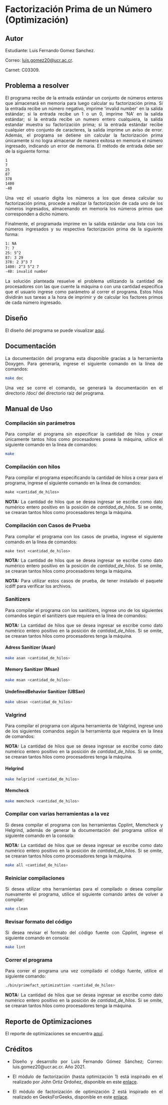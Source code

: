 # Factorización Prima de un Número (Optimización)

## Autor
Estudiante: Luis Fernando Gomez Sanchez.

Correo: luis.gomez20@ucr.ac.cr.

Carnet: C03309.

## Problema a resolver

<p style='text-align: justify'>
El programa recibe de la entrada estándar un conjunto de números enteros que almacenará en memoria para luego calcular su factorización prima. Si la entrada recibe un número negativo, imprime 'invalid number' en la salida estándar; si la entrada recibe un 1 o un 0, imprime 'NA' en la salida estándar; si la entrada recibe un numero entero cualquiera, la salida estandar muestra su factorización prima; si la entrada estándar recibe cualquier otro conjunto de caracteres, la salida imprime un aviso de error. Además, el programa se detiene sin calcular la factorización prima únicamente si no logra almacenar de manera exitosa en memoria el número ingresado, indicando un error de memoria. El método de entrada debe ser de la siguiente forma:
</p>

```bash
1
7
25
87
378
1400
-40
```

<p style='text-align: justify'>
Una vez el usuario digita los números a los que desea calcular su factorización prima, procede a realizar la factorización de cada uno de los números ingresados, almacenando en memoria los números primos que corresponden a dicho número.
</p>

<p style='text-align: justify'>
Finalmente, el programada imprime en la salida estándar una lista con los números ingresados y su respectiva factorización prima de la siguiente forma:
</p>

```bash
1: NA
7: 7
25: 5^2
87: 3 29
378: 2 3^3 7
1400: 2^3 5^2 7
-40: invalid number
```

<p style='text-align: justify'>
La solución planteada resuelve el problema utilizando la cantidad de procesadores con las que cuente la máquina o con una cantidad específica que el usuario ingrese como parámetro al correr el programa. Estos hilos dividirán sus tareas a la hora de imprimir y de calcular los factores primos de cada número ingresado.
</p>

## Diseño

El diseño del programa se puede visualizar [aquí](design/README.md).

## Documentación

<p style='text-align: justify'>
La documentación del programa esta disponible gracias a la herramienta Doxygen. Para generarla, ingrese el siguiente comando en la línea de comandos:
</p>

```bash
make doc
```

<p style='text-align: justify'>
Una vez se corre el comando, se generará la documentación en el directorio /doc/ del directorio raíz del programa.
</p>

## Manual de Uso

### Compilación sin parámetros

<p style='text-align: justify'>
Para compilar el programa sin especificar la cantidad de hilos y crear únicamente tantos hilos como procesadores posea la máquina, utilice el siguiente comando en la línea de comandos:
</p>

```bash
make
```

### Compilación con hilos
<p style='text-align: justify'>
Para compilar el programa especificando la cantidad de hilos a crear para el programa, ingrese el siguiente comando en la línea de comandos:
</p>

```makefile
make <cantidad_de_hilos>
```

<p style='text-align: justify'>
<b>NOTA:</b> La cantidad de hilos que se desea ingresar se escribe como dato numérico entero positivo en la posición de <em>cantidad_de_hilos</em>. Si se omite, se crearan tantos hilos como procesadores tenga la máquina.
</p>

### Compilación con Casos de Prueba
<p style='text-align: justify'>
Para compilar el programa con los casos de prueba, ingrese el siguiente comando en la línea de comandos:
</p>

```makefile
make test <cantidad_de_hilos>
```

<p style='text-align: justify'>
<b>NOTA:</b> La cantidad de hilos que se desea ingresar se escribe como dato numérico entero positivo en la posición de <em>cantidad_de_hilos</em>. Si se omite, se crearan tantos hilos como procesadores tenga la máquina.
</p>

<p style='text-align: justify'>
<b>NOTA:</b> Para utilizar estos casos de prueba, de tener instalado el paquete icdiff para verificar los archivos. 
</p>

### Sanitizers

<p style='text-align: justify'>
Para compilar el programa con los sanitizers, ingrese uno de los siguientes comandos según el sanitizers que requiera en la línea de comandos:
</p>

<p style='text-align: justify'>
<b>NOTA:</b> La cantidad de hilos que se desea ingresar se escribe como dato numérico entero positivo en la posición de <em>cantidad_de_hilos</em>. Si se omite, se crearan tantos hilos como procesadores tenga la máquina.
</p>

#### Adress Sanitizer (Asan)
```bash
make asan <cantidad_de_hilos>
```
#### Memory Sanitizer (Msan)
```bash
make msan <cantidad_de_hilos>
```
#### UndefinedBehavior Sanitizer (UBSan)
```bash
make ubsan <cantidad_de_hilos>
```

### Valgrind

<p style='text-align: justify'>
Para compilar el programa con alguna herramienta de Valgrind, ingrese uno de los siguientes comandos según la herramienta que requiera en la línea de comandos:
</p>

<p style='text-align: justify'>
<b>NOTA:</b> La cantidad de hilos que se desea ingresar se escribe como dato numérico entero positivo en la posición de <em>cantidad_de_hilos</em>. Si se omite, se crearan tantos hilos como procesadores tenga la máquina.
</p>

#### Helgrind
```bash
make helgrind <cantidad_de_hilos>
```
#### Memcheck
```bash
make memcheck <cantidad_de_hilos>
```

### Compilar con varias herramientas a la vez

<p style='text-align: justify'>
Si desea compilar el programa con las herramientas Cpplint, Memcheck y Helgrind, además de generar la documentación del programa utilice el siguiente comando en la consola:
</p>

<p style='text-align: justify'>
<b>NOTA:</b> La cantidad de hilos que se desea ingresar se escribe como dato numérico entero positivo en la posición de <em>cantidad_de_hilos</em>. Si se omite, se crearan tantos hilos como procesadores tenga la máquina.
</p>

```bash
make all <cantidad_de_hilos>
```

### Reiniciar compilaciones

<p style='text-align: justify'>
Si desea utilizar otra herramientas para el compilado o desea compilar nuevamente el programa, utilice el siguiente comando antes de volver a compilar:
</p>

```bash
make clean
```

### Revisar formato del código

<p style='text-align: justify'>
Si desea revisar el formato del código fuente con Cpplint, ingrese el siguiente comando en consola:
</p>

```bash
make lint
```

### Correr el programa

<p style='text-align: justify'>
Para correr el programa una vez compilado el código fuente, utilice el siguiente comando:
</p>

```bash
./bin/primefact_optimizattion <cantidad_de_hilos>
```

<p style='text-align: justify'>
<b>NOTA:</b> La cantidad de hilos que se desea ingresar se escribe como dato numérico entero positivo en la posición de <em>cantidad_de_hilos</em>. Si se omite, se crearan tantos hilos como procesadores tenga la máquina.
</p>

## Reporte de Optimizaciones

El reporte de optimizaciones se encuentra [aquí](report/README.md).

## Créditos
- <p style='text-align: justify'>Diseño y desarrollo por Luis Fernando Gómez Sánchez; Correo: luis.gomez20@ucr.ac.cr. Año 2021.</p>
- <p style='text-align: justify'>El módulo de factorización (hasta optimización 1) está inspirado en el realizado por John Ortiz Ordoñez, disponible en este <a href="https://github.com/Fhernd/JavaScriptEjercicios/blob/master/Parte001/ex787-factores-primos-unicos-numero-funcion.js">enlace</a>.</p>
- <p style='text-align: justify'>El módulo de factorización de optimización 2 está inspirado en el realizado en GeeksForGeeks, disponible en este <a href="https://www.geeksforgeeks.org/print-all-prime-factors-of-a-given-number/?ref=lbp">enlace</a>.</p>
